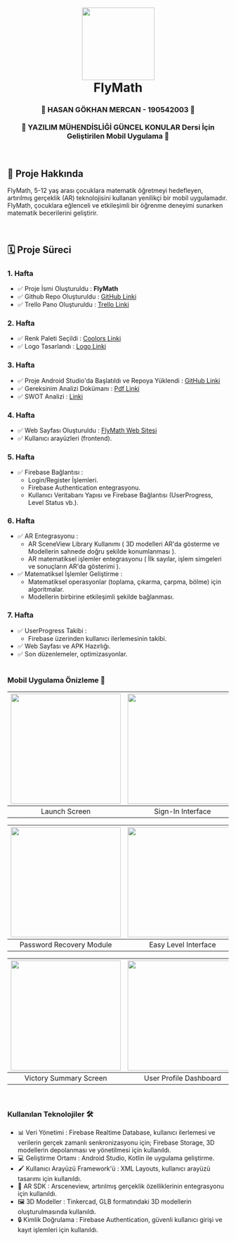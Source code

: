 <div align="center">
      <h1> 
            <img src="https://github.com/user-attachments/assets/de395226-2a59-4313-b4e5-8ce84b05c2cb" width="165px">
            <br/>
            FlyMath
            <br/> 
      </h1>
</div>

<div align="center">
      <h3> 
            🌟 HASAN GÖKHAN MERCAN - 190542003 🌟
          <br/><br/>
            🔢 YAZILIM MÜHENDİSLİĞİ GÜNCEL KONULAR Dersi İçin Geliştirilen Mobil Uygulama 🔢
            <br/> 
      </h3>
</div>

   <br/> 


## 📌 Proje Hakkında
FlyMath, 5-12 yaş arası çocuklara matematik öğretmeyi hedefleyen, artırılmış gerçeklik (AR) teknolojisini kullanan yenilikçi bir mobil uygulamadır. FlyMath, çocuklara eğlenceli ve etkileşimli bir öğrenme deneyimi sunarken matematik becerilerini geliştirir.

<br/> 

## 🗓 Proje Süreci
### 1. Hafta
- ✅ Proje İsmi Oluşturuldu : **FlyMath**
- ✅ Github Repo Oluşturuldu : [GitHub Linki](https://github.com/Hasanmercann/FlyMath.git)
- ✅ Trello Pano Oluşturuldu : [Trello Linki](https://trello.com/b/eMnF70xd/flymath)

### 2. Hafta
- ✅ Renk Paleti Seçildi : [Coolors Linki](https://coolors.co/ffffff-000000-ff002e-2e2e2e)
- ✅ Logo Tasarlandı : [Logo Linki](https://github.com/user-attachments/assets/de395226-2a59-4313-b4e5-8ce84b05c2cb)

### 3. Hafta
- ✅ Proje Android Studio'da Başlatıldı ve Repoya Yüklendi : [GitHub Linki](https://github.com/Hasanmercann/FlyMath.git)
- ✅ Gereksinim Analizi Dokümanı : [Pdf Linki](https://github.com/user-attachments/files/19822848/Gereksinim.Analizi.pdf)
- ✅ SWOT Analizi : [Linki](https://github.com/user-attachments/assets/5cf8fa21-f141-4569-a20d-a9e0c89cc545)

### 4. Hafta
- ✅ Web Sayfası Oluşturuldu : [FlyMath Web Sitesi](https://achelmasoudi.github.io/FlyMath_WebSite/)
- ✅ Kullanıcı arayüzleri (frontend).

### 5. Hafta
- ✅ Firebase Bağlantısı :
  - Login/Register İşlemleri.
  - Firebase Authentication entegrasyonu.
  - Kullanıcı Veritabanı Yapısı ve Firebase Bağlantısı (UserProgress, Level Status vb.).

### 6. Hafta
- ✅ AR Entegrasyonu :
  - AR SceneView Library Kullanımı ( 3D modelleri AR'da gösterme ve Modellerin sahnede doğru şekilde konumlanması ).
  - AR matematiksel işlemler entegrasyonu ( İlk sayılar, işlem simgeleri ve sonuçların AR'da gösterimi ).
- ✅ Matematiksel İşlemler Geliştirme :
  - Matematiksel operasyonlar (toplama, çıkarma, çarpma, bölme) için algoritmalar.
  - Modellerin birbirine etkileşimli şekilde bağlanması.

### 7. Hafta
- ✅ UserProgress Takibi :
  - Firebase üzerinden kullanıcı ilerlemesinin takibi.
- ✅ Web Sayfası ve APK Hazırlığı.
- ✅ Son düzenlemeler, optimizasyonlar.  
  <br/>

### Mobil Uygulama Önizleme 📱

| <img src="https://github.com/user-attachments/assets/7adfbf06-95e9-451b-a952-0cb2e8410e84" width="250"/>| <img src="https://github.com/user-attachments/assets/f5bd1d0a-7a40-407c-9bd4-fd85b206cfca" width="250"/> | <img src="https://github.com/user-attachments/assets/3c5ef964-5822-4be7-af32-1cd1b7a14051" width="250"/> |
| :-------------: | :-------------:  | :-------------:  |
|     Launch Screen     |     Sign-In Interface     |     Registration Portal      |

| <img src="https://github.com/user-attachments/assets/c2dc26f5-39e2-4614-a914-57f38f8742e4" width="250"/>| <img src="https://github.com/user-attachments/assets/4195112f-76fe-4ee7-b0a2-134085013e57" width="250"/> | <img src="https://github.com/user-attachments/assets/ed12c037-98a0-43f7-88e1-67fc0fe3b118" width="250"/> |
| :-------------: | :-------------:  | :-------------:  |
|     Password Recovery Module     |     Easy Level Interface     |     Pre-Game Configuration     |

| <img src="https://github.com/user-attachments/assets/310593c6-d044-48ed-a83d-04c85dd3873d" width="250"/>| <img src="https://github.com/user-attachments/assets/a845209a-b8a7-4e8d-ad2b-cae03c41d8ed" width="250"/> | <img src="https://github.com/user-attachments/assets/3d47d550-b2c9-481e-a220-dd81f475d351" width="250"/> |
| :-------------: | :-------------:  | :-------------:  |
|     Victory Summary Screen     |     User Profile Dashboard     |     Language Preferences Modal     |

<br/> 

### Kullanılan Teknolojiler 🛠
- 📊 Veri Yönetimi : Firebase Realtime Database, kullanıcı ilerlemesi ve verilerin gerçek zamanlı senkronizasyonu için; Firebase Storage, 3D modellerin depolanması ve yönetilmesi için kullanıldı.
- 💻 Geliştirme Ortamı : Android Studio, Kotlin ile uygulama geliştirme.
- 🖌 Kullanıcı Arayüzü Framework'ü : XML Layouts, kullanıcı arayüzü tasarımı için kullanıldı.
- 🧠 AR SDK : Arsceneview, artırılmış gerçeklik özelliklerinin entegrasyonu için kullanıldı.
- 🖼 3D Modeller : Tinkercad, GLB formatındaki 3D modellerin oluşturulmasında kullanıldı.
- 🔒 Kimlik Doğrulama : Firebase Authentication, güvenli kullanıcı girişi ve kayıt işlemleri için kullanıldı.
